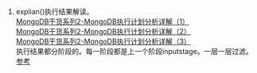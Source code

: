 1. explian()执行结果解读。   
[MongoDB干货系列2-MongoDB执行计划分析详解（1）](http://www.mongoing.com/eshu_explain1)    
[MongoDB干货系列2-MongoDB执行计划分析详解（2）](http://www.mongoing.com/eshu_explain2)    
[MongoDB干货系列2-MongoDB执行计划分析详解（3）](http://www.mongoing.com/eshu_explain3)    
执行结果都分阶段的。每一阶段都是上一个阶段inputstage。一层一层过滤。         
[参考](http://www.cnblogs.com/zhoujinyi/p/4665903.html)     
